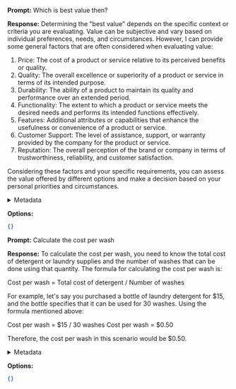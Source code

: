 **Prompt:**
Which is best value then?

**Response:**
Determining the "best value" depends on the specific context or criteria you are evaluating. Value can be subjective and vary based on individual preferences, needs, and circumstances. However, I can provide some general factors that are often considered when evaluating value:

1. Price: The cost of a product or service relative to its perceived benefits or quality.
2. Quality: The overall excellence or superiority of a product or service in terms of its intended purpose.
3. Durability: The ability of a product to maintain its quality and performance over an extended period.
4. Functionality: The extent to which a product or service meets the desired needs and performs its intended functions effectively.
5. Features: Additional attributes or capabilities that enhance the usefulness or convenience of a product or service.
6. Customer Support: The level of assistance, support, or warranty provided by the company for the product or service.
7. Reputation: The overall perception of the brand or company in terms of trustworthiness, reliability, and customer satisfaction.

Considering these factors and your specific requirements, you can assess the value offered by different options and make a decision based on your personal priorities and circumstances.

<details><summary>Metadata</summary>

- Duration: 8006 ms
- Datetime: 2023-09-16T20:18:34.806727
- Model: gpt-3.5-turbo-0613

</details>

**Options:**
```json
{}
```

**Prompt:**
Calculate the cost per wash

**Response:**
To calculate the cost per wash, you need to know the total cost of detergent or laundry supplies and the number of washes that can be done using that quantity. The formula for calculating the cost per wash is:

Cost per wash = Total cost of detergent / Number of washes

For example, let's say you purchased a bottle of laundry detergent for $15, and the bottle specifies that it can be used for 30 washes. Using the formula mentioned above:

Cost per wash = $15 / 30 washes
Cost per wash = $0.50

Therefore, the cost per wash in this scenario would be $0.50.

<details><summary>Metadata</summary>

- Duration: 4247 ms
- Datetime: 2023-09-16T20:19:06.020697
- Model: gpt-3.5-turbo-0613

</details>

**Options:**
```json
{}
```

